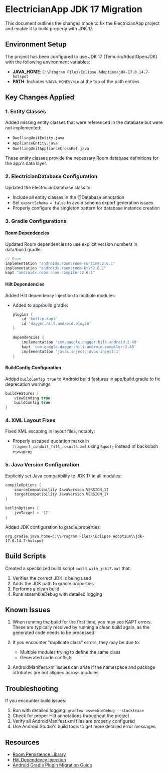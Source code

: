 # ElectricianApp JDK 17 Migration

This document outlines the changes made to fix the ElectricianApp project and enable it to build properly with JDK 17.

## Environment Setup

The project has been configured to use JDK 17 (Temurin/AdoptOpenJDK) with the following environment variables:

- **JAVA_HOME**: `C:\Program Files\Eclipse Adoptium\jdk-17.0.14.7-hotspot`
- **PATH**: Includes `%JAVA_HOME%\bin` at the top of the path entries

## Key Changes Applied

### 1. Entity Classes

Added missing entity classes that were referenced in the database but were not implemented:

- `DwellingUnitEntity.java`
- `ApplianceEntity.java`
- `DwellingUnitApplianceCrossRef.java`

These entity classes provide the necessary Room database definitions for the app's data layer.

### 2. ElectricianDatabase Configuration

Updated the ElectricianDatabase class to:

- Include all entity classes in the @Database annotation
- Set `exportSchema = false` to avoid schema export generation issues
- Properly configure the singleton pattern for database instance creation

### 3. Gradle Configurations

#### Room Dependencies

Updated Room dependencies to use explicit version numbers in data/build.gradle:

```gradle
// Room
implementation "androidx.room:room-runtime:2.6.1"
implementation "androidx.room:room-ktx:2.6.1"
kapt "androidx.room:room-compiler:2.6.1"
```

#### Hilt Dependencies

Added Hilt dependency injection to multiple modules:

- Added to app/build.gradle:
  ```gradle
  plugins {
      id 'kotlin-kapt'
      id 'dagger.hilt.android.plugin'
  }
  
  dependencies {
      implementation 'com.google.dagger:hilt-android:2.48'
      kapt 'com.google.dagger:hilt-android-compiler:2.48'
      implementation 'javax.inject:javax.inject:1'
  }
  ```

#### BuildConfig Configuration

Added `buildConfig true` to Android build features in app/build.gradle to fix deprecation warnings:

```gradle
buildFeatures {
    viewBinding true
    buildConfig true
}
```

### 4. XML Layout Fixes

Fixed XML escaping in layout files, notably:

- Properly escaped quotation marks in `fragment_conduit_fill_results.xml` using `&quot;` instead of backslash escaping

### 5. Java Version Configuration

Explicitly set Java compatibility to JDK 17 in all modules:

```gradle
compileOptions {
    sourceCompatibility JavaVersion.VERSION_17
    targetCompatibility JavaVersion.VERSION_17
}

kotlinOptions {
    jvmTarget = '17'
}
```

Added JDK configuration to gradle.properties:

```
org.gradle.java.home=C:\\Program Files\\Eclipse Adoptium\\jdk-17.0.14.7-hotspot
```

## Build Scripts

Created a specialized build script `build_with_jdk17.bat` that:

1. Verifies the correct JDK is being used
2. Adds the JDK path to gradle.properties
3. Performs a clean build
4. Runs assembleDebug with detailed logging

## Known Issues

1. When running the build for the first time, you may see KAPT errors. These are typically resolved by running a clean build again, as the generated code needs to be processed.

2. If you encounter "duplicate class" errors, they may be due to:
   - Multiple modules trying to define the same class
   - Generated code conflicts

3. AndroidManifest.xml issues can arise if the namespace and package attributes are not aligned across modules.

## Troubleshooting

If you encounter build issues:

1. Run with detailed logging: `gradlew assembleDebug --stacktrace`
2. Check for proper Hilt annotations throughout the project
3. Verify all AndroidManifest.xml files are properly configured
4. Use Android Studio's build tools to get more detailed error messages

## Resources

- [Room Persistence Library](https://developer.android.com/training/data-storage/room)
- [Hilt Dependency Injection](https://developer.android.com/training/dependency-injection/hilt-android)
- [Android Gradle Plugin Migration Guide](https://developer.android.com/build/releases/gradle-plugin)
